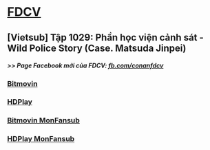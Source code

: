 # [FDCV](https://admin1509.github.io/fdcvteam.blogspot.com/)
## [Vietsub] Tập 1029: Phần học viện cảnh sát - Wild Police Story (Case. Matsuda Jinpei)

##### >> Page Facebook mới của FDCV: [fb.com/conanfdcv](https://fb.com/conanfdcv)
### [Bitmovin](https://bitmovin.com/demos/stream-test?format=hls&manifest=https://raw.githubusercontent.com/admin1509/admin1509/main/20608569992073197.lotuscdn.vn/121196412653277184/2021/12/8/1029-163897686888312805298.mp4/file.m3u8)
### [HDPlay](https://hdplay.se/?HLSP2P=https://raw.githubusercontent.com/admin1509/admin1509/main/20608569992073197.lotuscdn.vn/121196412653277184/2021/12/8/1029-163897686888312805298.mp4/file.m3u8)
### [Bitmovin MonFansub](https://bitmovin.com/demos/stream-test?format=hls&manifest=https://raw.githubusercontent.com/admin1509/admin1509/main/pr51.sbcdnvideo.com/hls/tysxfbohe666j6cdabdrlwssfa7dq56rgqwrurf2krvc2wehoemnshtf3fra/index-v1-a1.m3u8)
### [HDPlay MonFansub](https://hdplay.se/?HLSP2P=https://raw.githubusercontent.com/admin1509/admin1509/main/pr51.sbcdnvideo.com/hls/tysxfbohe666j6cdabdrlwssfa7dq56rgqwrurf2krvc2wehoemnshtf3fra/index-v1-a1.m3u8)
